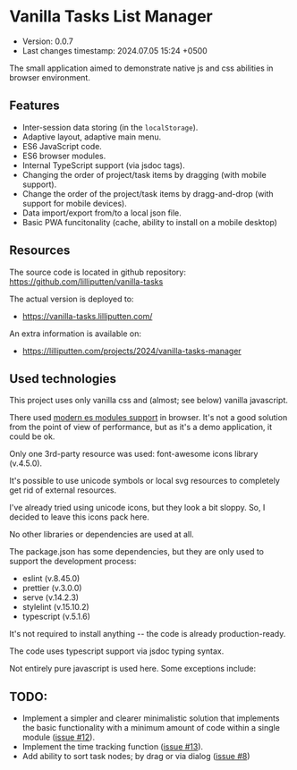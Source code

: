 <!--
@since 2024.06.30, 12:00
@changed 2024.07.04, 21:16
-->

# Vanilla Tasks List Manager

- Version: 0.0.7
- Last changes timestamp: 2024.07.05 15:24 +0500

The small application aimed to demonstrate native js and css abilities in browser environment.

## Features

- Inter-session data storing (in the `localStorage`).
- Adaptive layout, adaptive main menu.
- ES6 JavaScript code.
- ES6 browser modules.
- Internal TypeScript support (via jsdoc tags).
- Changing the order of project/task items by dragging (with mobile support).
- Change the order of the project/task items by dragg-and-drop (with support for mobile devices).
- Data import/export from/to a local json file.
- Basic PWA funcitonality (cache, ability to install on a mobile desktop)

## Resources

The source code is located in github repository: https://github.com/lilliputten/vanilla-tasks

The actual version is deployed to:

- https://vanilla-tasks.lilliputten.com/

An extra information is available on:

- https://lilliputten.com/projects/2024/vanilla-tasks-manager

## Used technologies

This project uses only vanilla css and (almost; see below) vanilla javascript.

There used [modern es modules support](https://www.sitepoint.com/using-es-modules/) in browser. It's not a good solution from the point of view of performance, but as it's a demo application, it could be ok.

Only one 3rd-party resource was used: font-awesome icons library (v.4.5.0).

It's possible to use unicode symbols or local svg resources to completely get rid of external resources.

I've already tried using unicode icons, but they look a bit sloppy. So, I decided to leave this icons pack here.

No other libraries or dependencies are used at all.

The package.json has some dependencies, but they are only used to support the development process:

- eslint (v.8.45.0)
- prettier (v.3.0.0)
- serve (v.14.2.3)
- stylelint (v.15.10.2)
- typescript (v.5.1.6)

It's not required to install anything -- the code is already production-ready.

The code uses typescript support via jsdoc typing syntax.

Not entirely pure javascript is used here. Some exceptions include:

## TODO:

- Implement a simpler and clearer minimalistic solution that implements the basic functionality with a minimum amount of code within a single module ([issue #12](https://github.com/lilliputten/vanilla-tasks/issues/12)).
- Implement the time tracking function ([issue #13](https://github.com/lilliputten/vanilla-tasks/issues/13)).
- Add ability to sort task nodes; by drag or via dialog ([issue #8](https://github.com/lilliputten/vanilla-tasks/issues/8))
